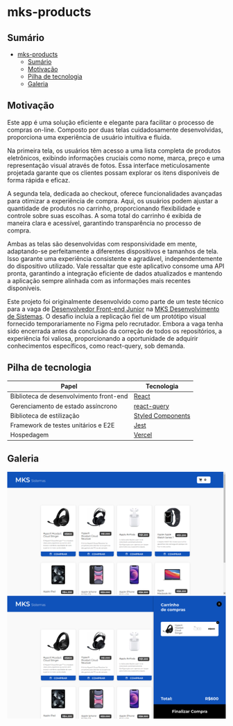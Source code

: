 # mks-products

## Sumário

- [mks-products](#mks-products)
  - [Sumário](#sumário)
  - [Motivação](#motivação)
  - [Pilha de tecnologia](#pilha-de-tecnologia)
  - [Galeria](#galeria)

## Motivação

Este app é uma solução eficiente e elegante para facilitar o processo de compras on-line. Composto por duas telas cuidadosamente desenvolvidas, proporciona uma experiência de usuário intuitiva e fluida.

Na primeira tela, os usuários têm acesso a uma lista completa de produtos eletrônicos, exibindo informações cruciais como nome, marca, preço e uma representação visual através de fotos. Essa interface meticulosamente projetada garante que os clientes possam explorar os itens disponíveis de forma rápida e eficaz.

A segunda tela, dedicada ao checkout, oferece funcionalidades avançadas para otimizar a experiência de compra. Aqui, os usuários podem ajustar a quantidade de produtos no carrinho, proporcionando flexibilidade e controle sobre suas escolhas. A soma total do carrinho é exibida de maneira clara e acessível, garantindo transparência no processo de compra.

Ambas as telas são desenvolvidas com responsividade em mente, adaptando-se perfeitamente a diferentes dispositivos e tamanhos de tela. Isso garante uma experiência consistente e agradável, independentemente do dispositivo utilizado. Vale ressaltar que este aplicativo consome uma API pronta, garantindo a integração eficiente de dados atualizados e mantendo a aplicação sempre alinhada com as informações mais recentes disponíveis.

Este projeto foi originalmente desenvolvido como parte de um teste técnico para a vaga de [Desenvolvedor Front-end Junior](https://www.linkedin.com/jobs/view/3751114010/) na [MKS Desenvolvimento de Sistemas](https://mkssistemas.com/pt). O desafio incluía a replicação fiel de um protótipo visual fornecido temporariamente no Figma pelo recrutador. Embora a vaga tenha sido encerrada antes da conclusão da correção de todos os repositórios, a experiência foi valiosa, proporcionando a oportunidade de adquirir conhecimentos específicos, como react-query, sob demanda.

## Pilha de tecnologia

| Papel | Tecnologia |
|-|-|
| Biblioteca de desenvolvimento front-end | [React](https://react.dev/) |
| Gerenciamento de estado assíncrono | [react-query](https://tanstack.com/query/v3/) |
| Biblioteca de estilização | [Styled Components](https://styled-components.com/) |
| Framework de testes unitários e E2E | [Jest](https://jestjs.io/pt-BR/) |
| Hospedagem | [Vercel](https://vercel.com/) |

## Galeria

![Produtos](./docs/tela-1.png)
![Checkout](./docs/tela-2.png)